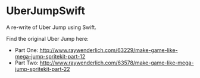 UberJumpSwift
=============

A re-write of Uber Jump using Swift.

Find the original Uber Jump here:
- Part One: http://www.raywenderlich.com/63229/make-game-like-mega-jump-spritekit-part-12
- Part Two: http://www.raywenderlich.com/63578/make-game-like-mega-jump-spritekit-part-22

